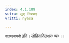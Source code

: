 ```yaml
---
index: 4.1.109
sutra: लुक् स्त्रियाम्
vritti: nyasa

---
```

`वातण्ड्यायनी` इति। लोहितादिलक्षणः ष्फः।।
